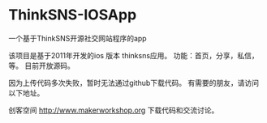 ThinkSNS-IOSApp
======

一个基于ThinkSNS开源社交网站程序的app

该项目是基于2011年开发的ios 版本 thinksns应用。
功能：首页，分享，私信，等。
目前开放源码。

因为上传代码多次失败，暂时无法通过github下载代码。
有需要的朋友，请访问以下地址。

创客空间
http://www.makerworkshop.org 
下载代码和交流讨论。


